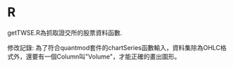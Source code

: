 # R
getTWSE.R為抓取證交所的股票資料函數.

修改記錄:
為了符合quantmod套件的chartSeries函數輸入，資料集除為OHLC格式外，還要有一個Column叫"Volume"，才能正確的畫出圖形。
